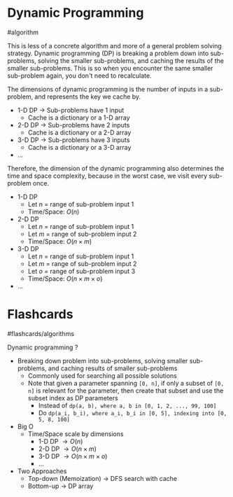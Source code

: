 # Dynamic Programming
#algorithm 

This is less of a concrete algorithm and more of a general problem solving strategy. Dynamic programming (DP) is breaking a problem down into sub-problems, solving the smaller sub-problems, and caching the results of the smaller sub-problems. This is so when you encounter the same smaller sub-problem again, you don't need to recalculate.

The dimensions of dynamic programming is the number of inputs in a sub-problem, and represents the key we cache by.
- 1-D DP $\to$ Sub-problems have 1 input
	- Cache is a dictionary or a 1-D array
- 2-D DP $\to$ Sub-problems have 2 inputs
	- Cache is a dictionary or a 2-D array
- 3-D DP $\to$ Sub-problems have 3 inputs
	- Cache is a dictionary or a 3-D array
- $\dots$

Therefore, the dimension of the dynamic programming also determines the time and space complexity, because in the worst case, we visit every sub-problem once.
- 1-D DP
	- Let $n$ = range of sub-problem input 1
	- Time/Space: $O(n)$
- 2-D DP
	- Let $n$ = range of sub-problem input 1
	- Let $m$ = range of sub-problem input 2
	- Time/Space: $O(n \times m)$
- 3-D DP
	- Let $n$ = range of sub-problem input 1
	- Let $m$ = range of sub-problem input 2
	- Let $o$ = range of sub-problem input 3
	- Time/Space: $O(n \times m \times o)$
- $\dots$

# Flashcards
#flashcards/algorithms 

Dynamic programming
?
- Breaking down problem into sub-problems, solving smaller sub-problems, and caching results of smaller sub-problems
	- Commonly used for searching all possible solutions
	- Note that given a parameter spanning `[0, n]`, if only a subset of `[0, n]` is relevant for the parameter, then create that subset and use the subset index as DP parameters
		- Instead of `dp(a, b), where a, b in [0, 1, 2, ..., 99, 100]`
		- Do `dp(a_i, b_i), where a_i, b_i in [0, 5], indexing into [0, 5, 8, 100]`
- Big O
	- Time/Space scale by dimensions
		- 1-D DP $\to O(n)$
		- 2-D DP $\to O(n \times m)$
		- 3-D DP $\to O(n \times m \times o)$
		- $\dots$
- Two Approaches
	- Top-down (Memoization) $\to$ DFS search with cache
	- Bottom-up $\to$ DP array
<!--SR:!2025-02-15,24,250-->